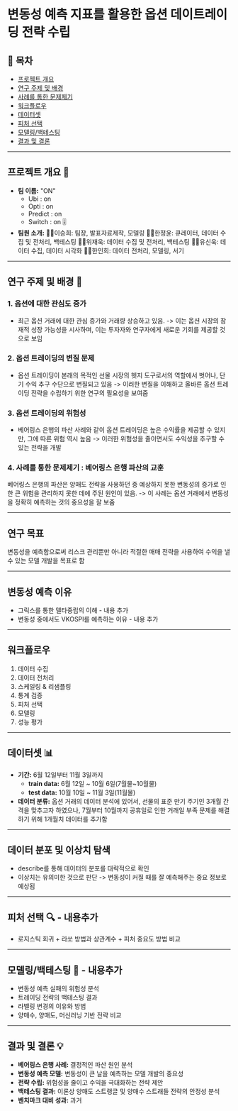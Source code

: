 # 변동성 예측 지표를 활용한 옵션 데이트레이딩 전략 수립

## 📑 목차
- [프로젝트 개요](#프로젝트-개요) 
- [연구 주제 및 배경](#연구-주제-및-배경) 
- [사례를 통한 문제제기](#사례를-통한-문제제기-베어링스-은행-파산의-교훈) 
- [워크플로우](#워크플로우) 
- [데이터셋](#데이터셋) 
- [피처 선택](#피처-선택) 
- [모델링/백테스팅](#모델링백테스팅) 
- [결과 및 결론](#결과-및-결론) 

---

## 프로젝트 개요 🚀
- **팀 이름:** "ON"
    - Ubi : on 
    - Opti : on 
    - Predict : on 
    - Switch : on 🎚
- **팀원 소개:**
  👩‍💼이승희: 팀장, 발표자료제작, 모델링 
  👨‍💼한정윤: 큐레이터, 데이터 수집 및 전처리, 백테스팅
  🕵️‍♂️위재욱: 데이터 수집 및 전처리, 백테스팅 
  🧑‍🔬유신욱: 데이터 수집, 데이터 시각화 
  👩‍🔬한인희: 데이터 전처리, 모델링, 서기 

---

## 연구 주제 및 배경 🎯

### 1. 옵션에 대한 관심도 증가 
* 최근 옵션 거래에 대한 관심 증가와 거래량 상승하고 있음. 
    -> 이는 옵션 시장의 잠재적 성장 가능성을 시사하며, 이는 투자자와 연구자에게 새로운 기회를 제공할 것으로 보임
### 2. 옵션 트레이딩의 변질 문제 
* 옵션 트레이딩이 본래의 목적인 선물 시장의 헷지 도구로서의 역할에서 벗어나, 단기 수익 추구 수단으로 변질되고 있음
    -> 이러한 변질을 이해하고 올바른 옵션 트레이딩 전략을 수립하기 위한 연구의 필요성을 보여줌
### 3. 옵션 트레이딩의 위험성 
* 베어링스 은행의 파산 사례와 같이 옵션 트레이딩은 높은 수익률을 제공할 수 있지만, 그에 따른 위험 역시 높음
    -> 이러한 위험성을 줄이면서도 수익성을 추구할 수 있는 전략을 개발
### 4. 사례를 통한 문제제기 : 베어링스 은행 파산의 교훈 
베어링스 은행의 파산은 양매도 전략을 사용하던 중 예상하지 못한 변동성의 증가로 인한 큰 위험을 관리하지 못한 데에 주된 원인이 있음.
    -> 이 사례는 옵션 거래에서 변동성을 정확히 예측하는 것의 중요성을 잘 보줌

---
  
 ## 연구 목표
변동성을 예측함으로써 리스크 관리뿐만 아니라 적절한 매매 전략을 사용하여 수익을 낼 수 있는 모델 개발을 목표로 함

---

## 변동성 예측 이유
* 그릭스를 통한 델타중립의 이해 - 내용 추가
* 변동성 중에서도 VKOSPI를 예측하는 이유 - 내용 추가
---
## 워크플로우 
1. 데이터 수집 
2. 데이터 전처리 
3. 스케일링 & 리샘플링 
4. 통계 검증 
5. 피처 선택 
6. 모델링 
7. 성능 평가 

---

## 데이터셋 📊
- **기간:** 6월 12일부터 11월 3일까지
  - **train data:** 6월 12일 ~ 10월 6일(7월물~10월물)
  - **test data:** 10월 10일 ~ 11월 3일(11월물)
- **데이터 분류:** 옵션 거래의 데이터 분석에 있어서, 선물의 표준 만기 주기인 3개월 간격을 맞추고자 하였으나, 7월부터 10월까지 공휴일로 인한 거래일 부족 문제를 해결하기 위해 1개월치 데이터를 추가함

---

## 데이터 분포 및 이상치 탐색
* describe를 통해 데이터의 분포를 대략적으로 확인
* 이상치는 유의미한 것으로 판단
  -> 변동성이 커질 때를 잘 예측해주는 중요 정보로 예상됨

---

## 피처 선택 🔍 - 내용추가
- 로지스틱 회귀 + 라쏘 방법과 상관계수 + 피처 중요도 방법 비교

---

## 모델링/백테스팅 🤖  - 내용추가
- 변동성 예측 실패의 위험성 분석
- 트레이딩 전략의 백테스팅 결과
- 라벨링 변경의 이유와 방법
- 양매수, 양매도, 머신러닝 기반 전략 비교

---

## 결과 및 결론 💡
- **베어링스 은행 사례:** 결정적인 파산 원인 분석
- **변동성 예측 모델:** 변동성이 큰 날을 예측하는 모델 개발의 중요성
- **전략 수립:** 위험성을 줄이고 수익을 극대화하는 전략 제안
- **백테스팅 결과:** 이론상 양매도 스트랭글 및 양매수 스트래들 전략의 안정성 분석
- **벤치마크 대비 성과:** 과거
